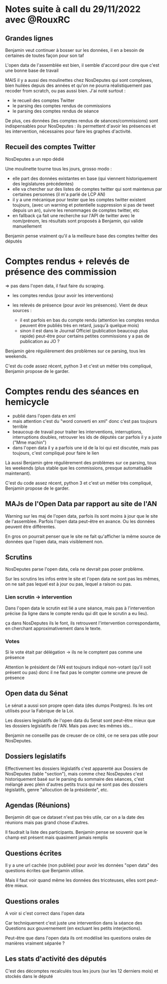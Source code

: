 # Notes suite à call du 29/11/2022 avec @RouxRC

## Grandes lignes

Benjamin veut continuer à bosser sur les données, il en a besoin de certaines de toutes façon pour son taf

L'open data de l'assemblée est bien, il semble d'accord pour dire que c'est une bonne base de travail

MAIS il y a aussi des moulinettes chez NosDeputes qui sont complexes, bien huilées depuis des années et qu'on ne pourra réalistiquement pas recoder from scratch, ou pas aussi bien. J'ai noté surtout :

- le recueil des comptes Twitter
- le parsing des comptes rendus de commissions
- le parsing des comptes rendus de séance

De plus, ces données (les comptes rendus de séances/commissions) sont indispensables pour NosDeputes : ils permettent d'avoir les présences et les intervention, nécessaires pour faire les graphes d'activité.

## Recueil des comptes Twitter

NosDeputes a un repo dédié

Une moulinette tourne tous les jours, grosso modo :

- elle part des données existantes en base (qui viennent historiquement des legislatures précédentes)
- elle va chercher sur des listes de comptes twitter qui sont maintenus par certaines personnes (il m'a parlé de LCP AN)
- il y a une mécanique pour tester que les comptes twitter existent toujours, (avec un warning et potentielle suppression si pas de tweet depuis un an), suivre les renommages de comptes twitter, etc
- en fallback ça fait une recherche sur l'API de twitter avec le nom/prénom, les résultats sont proposés à Benjamin, qui valide manuellement

Benjamin pense vraiment qu'il a la meilleure base des comptes twitter des députés

# Comptes rendus + relevés de présence des commission

=> pas dans l'open data, il faut faire du scraping.

- les comptes rendus (pour avoir les interventions)
- les relevés de présence (pour avoir les présences). Vient de deux sources :

  - il est parfois en bas du compte rendu
    (attention les comptes rendus peuvent être publiés très en retard, jusqu'à quelque mois)
  - sinon il est dans le Journal Officiel
    (publication beaucoup plus rapide)
    peut-être pour certains petites commissions y a pas de publication au JO ?

Benjamin gère régulièrement des problèmes sur ce parsing, tous les weekends.

C'est du code assez récent, python 3 et c'est un métier très compliqué, Benjamin propose de le garder.

# Comptes rendu des séances en hemicycle

- publié dans l'open data en xml
- mais attention c'est du "word converti en xml" donc c'est pas toujours terrible
- beaucoup de travail pour traiter les interventions, interruptions, interruptions doubles, retrouver les ids de députés car parfois il y a juste ("Mme machin")
- dans l'open data il y a parfois une id de la loi qui est discutée, mais pas toujours, c'est compliqué pour faire le lien

Là aussi Benjamin gère régulièrement des problèmes sur ce parsing, tous les weekends (plus stable que les commissions, presque automatisable maintenant).

C'est du code assez récent, python 3 et c'est un métier très compliqué, Benjamin propose de le garder.

## MAJs de l'Open Data par rapport au site de l'AN

Warning sur les maj de l'open data, parfois ils sont moins à jour que le site de l'assemblee. Parfois l'open data peut-être en avance. Ou les données peuvent être différentes.

En gros on pourrait penser que le site ne fait qu'afficher la même source de données que l'open data, mais visiblement non.

## Scrutins

NosDeputes parse l'open data, cela ne devrait pas poser problème.

Sur les scrutins les infos entre le site et l'open data ne sont pas les mêmes, on ne sait pas lequel est à jour ou pas, lequel a raison ou pas.

### Lien scrutin -> intervention

Dans l'open data le scrutin est lié a une séance, mais pas à l'intervention précise (la ligne dans le compte rendu qui dit que le scrutin a eu lieu).

ça dans NosDeputes ils le font, ils retrouvent l'intervention correspondante, en cherchant approximativement dans le texte.

### Votes

Si le vote était par délégation -> ils ne le comptent pas comme une présence

Attention le président de l'AN est toujours indiqué non-votant (qu'il soit présent ou pas) donc il ne faut pas le compter comme une preuve de présence

## Open data du Sénat

Le sénat a aussi son propre open data (des dumps Postgres). Ils les ont utilisés pour la Fabrique de la Loi.

Les dossiers legislatifs de l'open data du Senat sont peut-être mieux que les dossiers legislatifs de l'AN. Mais pas avec les mêmes ids...

Benjamin ne conseille pas de creuser de ce côté, ce ne sera pas utile pour NosDeputes.

## Dossiers legislatifs

Effectivement les dossiers législatifs c'est apparenté aux Dossiers de NosDeputes (table "section"), mais comme chez NosDeputes c'est historiquement basé sur le parsing du sommaire des séances, c'est mélangé avec plein d'autres petits trucs qui ne sont pas des dossiers législatifs, genre "allocution de la présidente", etc.

## Agendas (Réunions)

Benjamin dit que ce dataset n'est pas très utile, car on a la date des réunions mais pas grand chose d'autres.

Il faudrait la liste des participants. Benjamin pense se souvenir que le champ est présent mais quasiment jamais remplis

## Questions écrites

Il y a une url cachée (non publiée) pour avoir les données "open data" des questions écrites que Benjamin utilise.

Mais il faut voir quand même les données des tricoteuses, elles sont peut-être mieux.

## Questions orales

A voir si c'est correct dans l'open data

Car techniquement c'est juste une intervention dans la séance des Questions aux gouvernement (en excluant les petits interjections).

Peut-être que dans l'open data ils ont modélisé les questions orales de manières vraiment séparée ?

## Les stats d'activité des députés

C'est des décomptes recalculés tous les jours (sur les 12 derniers mois) et stockés dans le député
